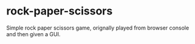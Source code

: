 # rock-paper-scissors
Simple rock paper scissors game, orignally played from browser console and then given a GUI.